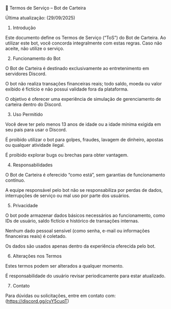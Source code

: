 📜 Termos de Serviço – Bot de Carteira

Última atualização: (29/09/2025)

1. Introdução

Este documento define os Termos de Serviço (“ToS”) do Bot de Carteira.
Ao utilizar este bot, você concorda integralmente com estas regras. Caso não aceite, não utilize o serviço.

2. Funcionamento do Bot

O Bot de Carteira é destinado exclusivamente ao entretenimento em servidores Discord.

O bot não realiza transações financeiras reais; todo saldo, moeda ou valor exibido é fictício e não possui validade fora da plataforma.

O objetivo é oferecer uma experiência de simulação de gerenciamento de carteira dentro do Discord.

3. Uso Permitido

Você deve ter pelo menos 13 anos de idade ou a idade mínima exigida em seu país para usar o Discord.

É proibido utilizar o bot para golpes, fraudes, lavagem de dinheiro, apostas ou qualquer atividade ilegal.

É proibido explorar bugs ou brechas para obter vantagem.

4. Responsabilidades

O Bot de Carteira é oferecido “como está”, sem garantias de funcionamento contínuo.

A equipe responsável pelo bot não se responsabiliza por perdas de dados, interrupções de serviço ou mal uso por parte dos usuários.

5. Privacidade

O bot pode armazenar dados básicos necessários ao funcionamento, como IDs de usuário, saldo fictício e histórico de transações internas.

Nenhum dado pessoal sensível (como senha, e-mail ou informações financeiras reais) é coletado.

Os dados são usados apenas dentro da experiência oferecida pelo bot.

6. Alterações nos Termos

Estes termos podem ser alterados a qualquer momento.

É responsabilidade do usuário revisar periodicamente para estar atualizado.

7. Contato

Para dúvidas ou solicitações, entre em contato com: (https://discord.gg/cyY5cuqT)
